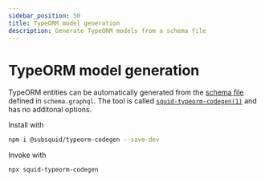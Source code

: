 ```yaml
---
sidebar_position: 50
title: TypeORM model generation
description: Generate TypeORM models from a schema file
---
```


# TypeORM model generation

TypeORM entities can be automatically generated from the [schema file](/sdk/reference/schema-file) defined in `schema.graphql`.
The tool is called [`squid-typeorm-codegen(1)`](https://github.com/subsquid/squid-sdk/tree/master/typeorm/typeorm-codegen) and has no additonal options.

Install with 
```sh
npm i @subsquid/typeorm-codegen --save-dev
```

Invoke with
```sh
npx squid-typeorm-codegen
```
